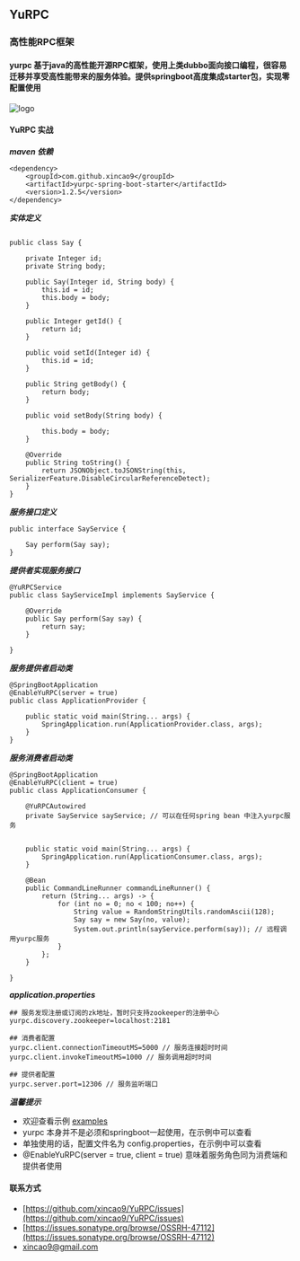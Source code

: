 ## YuRPC

### 高性能RPC框架

#### yurpc 基于java的高性能开源RPC框架，使用上类dubbo面向接口编程，很容易迁移并享受高性能带来的服务体验。提供springboot高度集成starter包，实现零配置使用

![logo](https://github.com/xincao9/YuRPC/blob/master/architecture.png)

#### YuRPC 实战

**_maven 依赖_**

```
<dependency>
    <groupId>com.github.xincao9</groupId>
    <artifactId>yurpc-spring-boot-starter</artifactId>
    <version>1.2.5</version>
</dependency>
```

**_实体定义_**

```

public class Say {

    private Integer id;
    private String body;

    public Say(Integer id, String body) {
        this.id = id;
        this.body = body;
    }

    public Integer getId() {
        return id;
    }

    public void setId(Integer id) {
        this.id = id;
    }

    public String getBody() {
        return body;
    }

    public void setBody(String body) {
    
        this.body = body;
    }

    @Override
    public String toString() {
        return JSONObject.toJSONString(this, SerializerFeature.DisableCircularReferenceDetect);
    }
}
```

**_服务接口定义_**

```
public interface SayService {

    Say perform(Say say);
}
```

**_提供者实现服务接口_**

```
@YuRPCService
public class SayServiceImpl implements SayService {

    @Override
    public Say perform(Say say) {
        return say;
    }

}
```

**_服务提供者启动类_**

```
@SpringBootApplication
@EnableYuRPC(server = true)
public class ApplicationProvider {

    public static void main(String... args) {
        SpringApplication.run(ApplicationProvider.class, args);
    }
}
```

**_服务消费者启动类_**

```
@SpringBootApplication
@EnableYuRPC(client = true)
public class ApplicationConsumer {

    @YuRPCAutowired
    private SayService sayService; // 可以在任何spring bean 中注入yurpc服务


    public static void main(String... args) {
        SpringApplication.run(ApplicationConsumer.class, args);
    }

    @Bean
    public CommandLineRunner commandLineRunner() {
        return (String... args) -> {
            for (int no = 0; no < 100; no++) {
                String value = RandomStringUtils.randomAscii(128);
                Say say = new Say(no, value);
                System.out.println(sayService.perform(say)); // 远程调用yurpc服务
            }
        };
    }

}
```
**_application.properties_**

```
## 服务发现注册或订阅的zk地址，暂时只支持zookeeper的注册中心
yurpc.discovery.zookeeper=localhost:2181

## 消费者配置
yurpc.client.connectionTimeoutMS=5000 // 服务连接超时时间
yurpc.client.invokeTimeoutMS=1000 // 服务调用超时时间

## 提供者配置
yurpc.server.port=12306 // 服务监听端口
```

**_温馨提示_**

* 欢迎查看示例 [examples](https://github.com/xincao9/YuRPC/tree/master/yurpc-sample)
* yurpc 本身并不是必须和springboot一起使用，在示例中可以查看
* 单独使用的话，配置文件名为 config.properties，在示例中可以查看
* @EnableYuRPC(server = true, client = true) 意味着服务角色同为消费端和提供者使用

#### 联系方式

* [https://github.com/xincao9/YuRPC/issues](https://github.com/xincao9/YuRPC/issues)
* [https://issues.sonatype.org/browse/OSSRH-47112](https://issues.sonatype.org/browse/OSSRH-47112)
* xincao9@gmail.com
